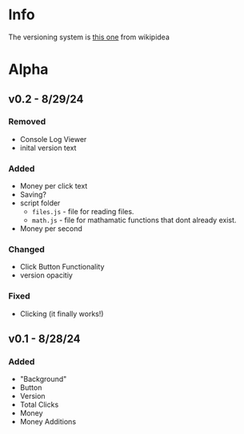 # Info
The versioning system is [this one](https://en.wikipedia.org/wiki/Software_versioning?scrlybrkr=5594a907#Version_number_ordering_systems) from wikipidea

# Alpha

## v0.2 - 8/29/24
### Removed
- Console Log Viewer
- inital version text
### Added
- Money per click text
- Saving?
- script folder
  - `files.js` - file for reading files.
  - `math.js` - file for mathamatic functions that dont already exist.
- Money per second
### Changed
- Click Button Functionality
- version opacitiy
### Fixed
- Clicking (it finally works!)

## v0.1 - 8/28/24
### Added
- "Background"
- Button
- Version
- Total Clicks
- Money
- Money Additions